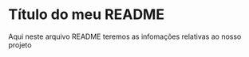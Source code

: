# Título do meu README

Aqui neste arquivo README teremos as infomações relativas ao nosso projeto 
